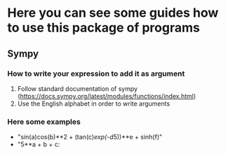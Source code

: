 # Here you can see some guides how to use this package of programs


## Sympy

### How to write your expression to add it as argument

1. Follow standard documentation of sympy (https://docs.sympy.org/latest/modules/functions/index.html)
2. Use the English alphabet in order to write arguments


### Here some examples

- "sin(a)cos(b)**2 + (tan(c)*exp(-d*5))**e + sinh(f)"
- "5**a + b + c:


